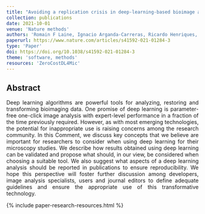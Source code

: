 ```yaml
---
title: "Avoiding a replication crisis in deep-learning-based bioimage analysis"
collection: publications
date: 2021-10-01
venue: 'Nature methods'
authors: 'Romain F Laine, Ignacio Arganda-Carreras, Ricardo Henriques, Guillaume Jacquemet'
paperurl: https://www.nature.com/articles/s41592-021-01284-3
type: 'Paper'
doi: https://doi.org/10.1038/s41592-021-01284-3
theme: 'software, methods'
resources: 'ZeroCostDL4Mic'
---
```


<h2> Abstract </h2>
<p align= "justify">
Deep learning algorithms are powerful tools for analyzing, restoring and transforming bioimaging data. One promise of deep learning is parameter-free one-click image analysis with expert-level performance in a fraction of the time previously required. However, as with most emerging technologies, the potential for inappropriate use is raising concerns among the research community. In this Comment, we discuss key concepts that we believe are important for researchers to consider when using deep learning for their microscopy studies. We describe how results obtained using deep learning can be validated and propose what should, in our view, be considered when choosing a suitable tool. We also suggest what aspects of a deep learning analysis should be reported in publications to ensure reproducibility. We hope this perspective will foster further discussion among developers, image analysis specialists, users and journal editors to define adequate guidelines and ensure the appropriate use of this transformative technology.

{% include paper-research-resources.html %}
